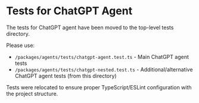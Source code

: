 # Tests for ChatGPT Agent

The tests for ChatGPT agent have been moved to the top-level tests directory.

Please use:
- `/packages/agents/tests/chatgpt-agent.test.ts` - Main ChatGPT agent tests
- `/packages/agents/tests/chatgpt-nested.test.ts` - Additional/alternative ChatGPT agent tests (from this directory)

Tests were relocated to ensure proper TypeScript/ESLint configuration with the project structure.

